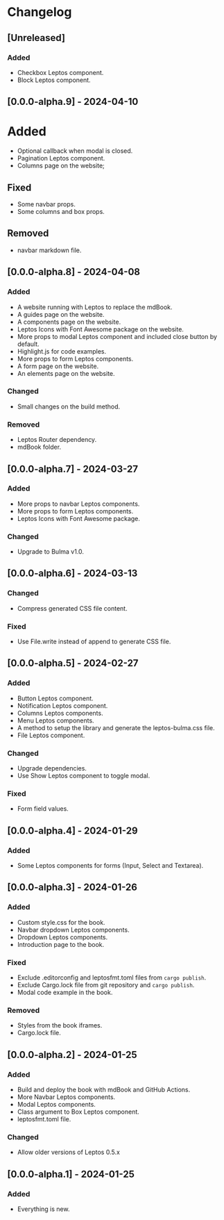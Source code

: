 # Changelog

## [Unreleased]

### Added

- Checkbox Leptos component.
- Block Leptos component.

## [0.0.0-alpha.9] - 2024-04-10

# Added

- Optional callback when modal is closed.
- Pagination Leptos component.
- Columns page on the website;

## Fixed

- Some navbar props.
- Some columns and box props.

## Removed

- navbar markdown file.

## [0.0.0-alpha.8] - 2024-04-08

### Added

- A website running with Leptos to replace the mdBook.
- A guides page on the website.
- A components page on the website.
- Leptos Icons with Font Awesome package on the website.
- More props to modal Leptos component and included close button by default.
- Highlight.js for code examples.
- More props to form Leptos components.
- A form page on the website.
- An elements page on the website.

### Changed

- Small changes on the build method.

### Removed

- Leptos Router dependency.
- mdBook folder.

## [0.0.0-alpha.7] - 2024-03-27

### Added

- More props to navbar Leptos components.
- More props to form Leptos components.
- Leptos Icons with Font Awesome package.

### Changed

- Upgrade to Bulma v1.0.

## [0.0.0-alpha.6] - 2024-03-13

### Changed

- Compress generated CSS file content.

### Fixed

- Use File.write instead of append to generate CSS file.

## [0.0.0-alpha.5] - 2024-02-27

### Added

- Button Leptos component.
- Notification Leptos component.
- Columns Leptos components.
- Menu Leptos components.
- A method to setup the library and generate the leptos-bulma.css file.
- File Leptos component.

### Changed

- Upgrade dependencies.
- Use Show Leptos component to toggle modal.

### Fixed

- Form field values.

## [0.0.0-alpha.4] - 2024-01-29

### Added

- Some Leptos components for forms (Input, Select and Textarea).

## [0.0.0-alpha.3] - 2024-01-26

### Added

- Custom style.css for the book.
- Navbar dropdown Leptos components.
- Dropdown Leptos components.
- Introduction page to the book.

### Fixed

- Exclude .editorconfig and leptosfmt.toml files from `cargo publish`.
- Exclude Cargo.lock file from git repository and `cargo publish`.
- Modal code example in the book.

### Removed

- Styles from the book iframes.
- Cargo.lock file.

## [0.0.0-alpha.2] - 2024-01-25

### Added

- Build and deploy the book with mdBook and GitHub Actions.
- More Navbar Leptos components.
- Modal Leptos components.
- Class argument to Box Leptos component.
- leptosfmt.toml file.

### Changed

- Allow older versions of Leptos 0.5.x

## [0.0.0-alpha.1] - 2024-01-25

### Added

- Everything is new.
